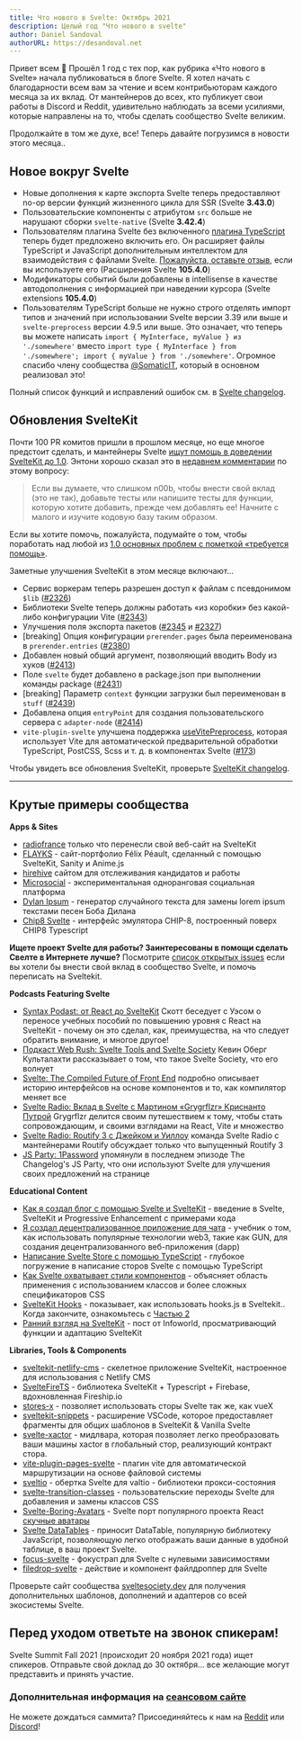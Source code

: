 ```yaml
---
title: Что нового в Svelte: Октябрь 2021
description: Целый год "Что нового в svelte"
author: Daniel Sandoval
authorURL: https://desandoval.net
---
```


Привет всем 👋 Прошёл 1 год с тех пор, как рубрика «Что нового в Svelte» начала публиковаться в блоге Svelte. Я хотел начать с благодарности всем вам за чтение и всем контрибьюторам каждого месяца за их вклад. От мантейнеров до всех, кто публикует свои работы в Discord и Reddit, удивительно наблюдать за всеми усилиями, которые направлены на то, чтобы сделать сообщество Svelte великим.

Продолжайте в том же духе, все! Теперь давайте погрузимся в новости этого месяца..

## Новое вокруг Svelte

- Новые дополнения к карте экспорта Svelte теперь предоставляют no-op версии функций жизненного цикла для SSR (Svelte **3.43.0**)
- Пользовательские компоненты с атрибутом `src` больше не нарушают сборки `svelte-native` (Svelte **3.42.4**)
- Пользователям плагина Svelte без включенного [плагина TypeScript](https://www.npmjs.com/package/typescript-svelte-plugin) теперь будет предложено включить его. Он расширяет файлы TypeScript и JavaScript дополнительным интеллектом для взаимодействия с файлами Svelte. [Пожалуйста, оставьте отзыв](https://github.com/sveltejs/language-tools/issues/580), если вы используете его (Расширения Svelte **105.4.0**)
- Модификаторы событий были добавлены в intellisense в качестве автодополнения с информацией при наведении курсора (Svelte extensions **105.4.0**)
- Пользователям TypeScript больше не нужно строго отделять импорт типов и значений при использовании Svelte версии 3.39 или выше и `svelte-preprocess` версии 4.9.5 или выше. Это означает, что теперь вы можете написать `import { MyInterface, myValue } из './somewhere'` вместо `import type { MyInterface } from './somewhere'; import { myValue } from './somewhere'`. Огромное спасибо члену сообщества [@SomaticIT](https://github.com/SomaticIT), который в основном реализовал это!

Полный список функций и исправлений ошибок см. в [Svelte changelog](https://github.com/sveltejs/svelte/blob/master/CHANGELOG.md).

## Обновления SvelteKit

Почти 100 PR комитов пришли в прошлом месяце, но еще многое предстоит сделать, и мантейнеры Svelte [ищут помощь в доведении SvelteKit до 1.0](https://github.com/sveltejs/kit/issues/2100). Энтони хорошо сказал это в [недавнем комментарии](https://github.com/sveltejs/kit/issues/2100#issuecomment-895446285) по этому вопросу:

> Если вы думаете, что слишком n00b, чтобы внести свой вклад (это не так), добавьте тесты или напишите тесты для функции, которую хотите добавить, прежде чем добавлять ее! Начните с малого и изучите кодовую базу таким образом.

Если вы хотите помочь, пожалуйста, подумайте о том, чтобы поработать над любой из [1.0 основных проблем с пометкой «требуется помощь»](https://github.com/sveltejs/kit/issues?q=is%3Aopen+is%3Aissue+milestone%3A1.0+label%3A%22help+wanted%22).

Заметные улучшения SvelteKit в этом месяце включают...

- Сервис воркерам теперь разрешен доступ к файлам с псевдонимом `$lib` ([#2326](https://github.com/sveltejs/kit/pull/2326))
- Библиотеки Svelte теперь должны работать «из коробки» без какой-либо конфигурации Vite ([#2343](https://github.com/sveltejs/kit/pull/2343))
- Улучшения поля экспорта пакетов ([#2345](https://github.com/sveltejs/kit/pull/2345) и [#2327](https://github.com/sveltejs/kit/pull/2327))
- [breaking] Опция конфигурации `prerender.pages` была переименована в `prerender.entries` ([#2380](https://github.com/sveltejs/kit/pull/2380))
- Добавлен новый общий аргумент, позволяющий вводить Body из хуков ([#2413](https://github.com/sveltejs/kit/pull/2413))
- Поле `svelte` будет добавлено в package.json при выполнении команды package ([#2431](https://github.com/sveltejs/kit/pull/2431))
- [breaking] Параметр `context` функции загрузки был переименован в `stuff` ([#2439](https://github.com/sveltejs/kit/pull/2439))
- Добавлена опция `entryPoint` для создания пользовательского сервера с `adapter-node` ([#2414](https://github.com/sveltejs/kit/pull/2414))
- `vite-plugin-svelte` улучшена поддержка [useVitePreprocess](https://github.com/sveltejs/vite-plugin-svelte/blob/main/docs/config.md#usevitepreprocess), которая использует Vite для автоматической предварительной обработки TypeScript, PostCSS, Scss и т. д. в компонентах Svelte ([#173](https://github.com/sveltejs/vite-plugin-svelte/pull/173))

Чтобы увидеть все обновления SvelteKit, проверьте [SvelteKit changelog](https://github.com/sveltejs/kit/blob/master/packages/kit/changeLog.md).

---

## Крутые примеры сообщества

**Apps & Sites**
- [radiofrance](https://www.radiofrance.fr/) только что перенесли свой веб-сайт на SvelteKit
- [FLAYKS](https://flayks.com/) - сайт-портфолио Félix Péault, сделанный с помощью SvelteKit, Sanity и Anime.js
- [hirehive](https://www.hirehive.com/) сайтом для отслеживания кандидатов и работы
- [Microsocial](https://microsocial.xyz/) - экспериментальная одноранговая социальная платформа
- [Dylan Ipsum](https://www.dylanlyrics.app/) - генератор случайного текста для замены lorem ipsum текстами песен Боба Дилана
- [Chip8 Svelte](https://github.com/mikeyhogarth/chip8-svelte) - интерфейс эмулятора CHIP-8, построенный поверх CHIP8 Typescript

**Ищете проект Svelte для работы? Заинтересованы в помощи сделать Свелте в Интернете лучше?** 
Посмотрите [список открытых issues](https://github.com/svelte-society/sveltesociety-2021/issues) если вы хотели бы внести свой вклад в сообщество Svelte, и помочь переписать на Sveltekit.

**Podcasts Featuring Svelte**
- [Syntax Podast: от React до SvelteKit](https://podcasts.apple.com/us/podcast/from-react-to-sveltekit/id1253186678?I=1000536276106) Скотт беседует с Уэсом о переносе учебных пособий по повышению уровня с React на SvelteKit - почему он это сделал, как, преимущества, на что следует обратить внимание, и многое другое!
- [Подкаст Web Rush: Svelte Tools and Svelte Society](https://www.webrush.io/episodes/episode-150-svelte-tools-and-svelte-society) Кевин Оберг Культалахти рассказывает о том, что такое Svelte Society, что его волнует
- [Svelte: The Compiled Future of Front End](https://www.arahansen.com/the-compiled-future-of-front-end/) подробно описывает историю интерфейсов на основе компонентов и то, как компилятор меняет все
- [Svelte Radio: Вклад в Svelte с Мартином «Grygrflzr» Криснанто Путрой](https://share.transistor.fm/s/10aa305c) Grygrflzr делится своим путешествием к тому, чтобы стать сопровождающим, и своими взглядами на React, Vite и множество
- [Svelte Radio: Routify 3 с Джейком и Уиллоу](https://share.transistor.fm/s/10aa305c) команда Svelte Radio с мантейнерами Routify обсуждает только что выпущенный Routify 3
- [JS Party: 1Password](https://twitter.com/geoffrich_/status/1441816829853253640?S=20) упомянули в последнем эпизоде The Changelog's JS Party, что они используют Svelte для улучшения своих предложений на странице

**Educational Content**
- [Как я создал блог с помощью Svelte и SvelteKit](https://fantinel.dev/blog-development-sveltekit/) - введение в Svelte, SvelteKit и Progressive Enhancement с примерами кода
- [Я создал децентрализованное приложение для чата](https://www.youtube.com/watch?v=J5x3OMXjgMc) - учебник о том, как использовать популярные технологии web3, такие как GUN, для создания децентрализованного веб-приложения (dapp)
- [Написание Svelte Store с помощью TypeScript](https://javascript.plainenglish.io/writing-a-svelte-store-with-typescript-22fa1c901a4) - глубокое погружение в написание сторов Svelte с помощью TypeScript
- [Как Svelte охватывает стили компонентов](https://geoffrich.net/posts/svelte-scoped-styles/) - объясняет область применения с использованием классов и более сложных спецификаторов CSS
- [SvelteKit Hooks](https://www.youtube.com/watch?v=RarufLoEL08) - показывает, как использовать hooks.js в Sveltekit.. Когда закончите, ознакомьтесь с [Частью 2](https://www.youtube.com/watch?v=RmIBG3G0-VY)
- [Ранний взгляд на SvelteKit](https://www.infoworld.com/article/3630395/an-early-look-at-sveltekit.html) - пост от Infoworld, просматривающий функции и адаптацию SvelteKit

**Libraries, Tools & Components**
- [sveltekit-netlify-cms](https://github.com/buhrmi/sveltekit-netlify-cms) - скелетное приложение SvelteKit, настроенное для использования с Netlify CMS
- [SvelteFireTS](https://github.com/jacobbowdoin/sveltefirets) - библиотека SvelteKit + Typescript + Firebase, вдохновленная Fireship.io
- [stores-x](https://github.com/Anyass3/stores-x) - позволяет использовать сторы Svelte так же, как vueX
- [sveltekit-snippets](https://github.com/stordahl/sveltekit-snippets) - расширение VSCode, которое предоставляет фрагменты для общих шаблонов в SvelteKit & Vanilla Svelte
- [svelte-xactor](https://github.com/wobsoriano/svelte-xactor) - мидлвара, которая позволяет легко преобразовать ваши машины xactor в глобальный стор, реализующий контракт стора.
- [vite-plugin-pages-svelte](https://github.com/aldy505/vite-plugin-pages-svelte) - плагин vite для автоматической маршрутизации на основе файловой системы
- [sveltio](https://www.npmjs.com/package/sveltio) - обертка Svelte для valtio - библиотеки прокси-состояния
- [svelte-transition-classes](https://github.com/rmarscher/svelte-transition-classes) - пользовательские переходы Svelte для добавления и замены классов CSS
- [Svelte-Boring-Avatars](https://github.com/paolotiu/svelte-boring-avatars) - Svelte порт популярного проекта React [скучные аватары](https://github.com/boringdesigners/boring-avatars)
- [Svelte DataTables](https://github.com/homescriptone/svelte-datatables) - приносит DataTable, популярную библиотеку JavaScript, позволяющую легко отображать ваши данные в удобной таблице, в ваш проект Svelte.
- [focus-svelte](https://github.com/chanced/focus-svelte) - фокустрап для Svelte с нулевыми зависимостями
- [filedrop-svelte](https://github.com/chanced/filedrop-svelte) - действие и компонент файлдроппер для Svelte


Проверьте сайт сообщества [sveltesociety.dev](https://sveltesociety.dev/templates/) для получения дополнительных шаблонов, дополнений и адаптеров со всей экосистемы Svelte.


## Перед уходом ответьте на звонок спикерам!

Svelte Summit Fall 2021 (происходит 20 ноября 2021 года) ищет спикеров. Отправьте свой доклад до 30 октября... все желающие могут представить и принять участие.

### Дополнительная информация на [сеансовом сайте](https://sessionize.com/svelte-summit-fall-2021/)

Не можете дождаться саммита? Присоединяйтесь к нам на [Reddit](https://www.reddit.com/r/sveltejs/) или [Discord](https://discord.com/invite/yy75DKs)!